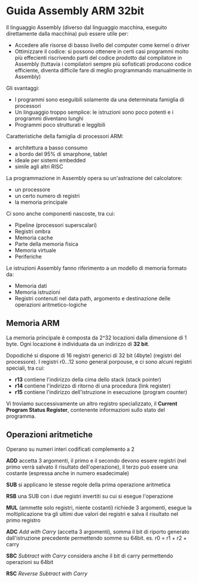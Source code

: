 # Guida Assembly ARM 32bit

Il linguaggio Assembly (diverso dal linguaggio macchina, eseguito direttamente dalla macchina) può essere utile per:

* Accedere alle risorse di basso livello del computer come kernel o driver
* Ottimizzare il codice: si possono ottenere in certi casi programmi molto più effecienti riscrivendo parti del codice prodotto dal compilatore in Assembly (tuttavia i compilatori sempre più sofisticati producono codice efficiente, diventa difficile fare di meglio programmando manualmente in Assembly)

Gli svantaggi:

* I programmi sono eseguibili solamente da una determinata famiglia di processori
* Un linguaggio troppo semplice: le istruzioni sono poco potenti e i programmi diventano lunghi
* Programmi poco strutturati e leggibili

Caratteristiche della famiglia di processori ARM:

* architettura a basso consumo
* a bordo del 95% di smarphone, tablet
* ideale per sistemi embedded
* simile agli altri RISC

La programmazione in Assembly opera su un'astrazione del calcolatore:

* un processore
* un certo numero di registri
* la memoria principale

Ci sono anche componenti nascoste, tra cui:

* Pipeline (processori superscalari)
* Registri ombra
* Memoria cache
* Parte della memoria fisica
* Memoria virtuale
* Periferiche

Le istruzioni Assembly fanno riferimento a un modello di memoria formato da:

* Memoria dati
* Memoria istruzioni
* Registri contenuti nel data path, argomento e destinazione delle operazioni aritmetico-logiche

## Memoria ARM

La memoria principale è composta da 2^32 locazioni dalla dimensione di 1 byte. Ogni locazione è individuata da un indirizzo di **32 bit**.

Dopodiché si dispone di 16 registri generici di 32 bit (4byte) (registri del processore). I registri r0...12 sono general porpouse,  e ci sono alcuni registri speciali, tra cui:

* **r13** contiene l'indirizzo della cima dello stack (stack pointer)
* **r14** contiene l'indirizzo di ritorno di una procedura (link register)
* **r15** contiene l'indirizzo dell'istruzione in esecuzione (program counter)

Vi troviamo successivamente un altro registro specializzato, il **Current Program Status Register**, contenente informazioni sullo stato del programma.

## Operazioni aritmetiche

Operano su numeri interi codificati complemento a 2

**ADD** accetta 3 argomenti, il primo e il secondo devono essere registri (nel primo verrà salvato il risultato dell'operazione), il terzo può essere una costante (espressa anche in numero esadecimale)

**SUB** si applicano le stesse regole della prima operazione aritmetica

**RSB** una SUB con i due registri invertiti su cui si esegue l'operazione

**MUL** (ammette solo registri, niente costanti) richiede 3 argomenti, esegue la moltiplicazione tra gli ultimi due valori dei registri e salva il risultato nel primo registro

**ADC** _Add with Carry_ (accetta 3 argomenti), somma il bit di riporto generato dall'istruzione precedente permettendo somme su 64bit.
 es. r0 = r1 + r2 + carry

**SBC** _Subtract with Carry_ considera anche il bit di carry permettendo operazioni su 64bit

**RSC** _Reverse Subtract with Carry_
